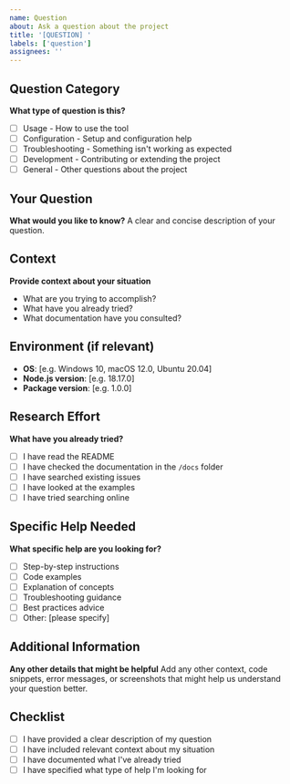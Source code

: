 ```yaml
---
name: Question
about: Ask a question about the project
title: '[QUESTION] '
labels: ['question']
assignees: ''
---
```


## Question Category
**What type of question is this?**
- [ ] Usage - How to use the tool
- [ ] Configuration - Setup and configuration help
- [ ] Troubleshooting - Something isn't working as expected
- [ ] Development - Contributing or extending the project
- [ ] General - Other questions about the project

## Your Question
**What would you like to know?**
A clear and concise description of your question.

## Context
**Provide context about your situation**
- What are you trying to accomplish?
- What have you already tried?
- What documentation have you consulted?

## Environment (if relevant)
- **OS**: [e.g. Windows 10, macOS 12.0, Ubuntu 20.04]
- **Node.js version**: [e.g. 18.17.0]
- **Package version**: [e.g. 1.0.0]

## Research Effort
**What have you already tried?**
- [ ] I have read the README
- [ ] I have checked the documentation in the `/docs` folder
- [ ] I have searched existing issues
- [ ] I have looked at the examples
- [ ] I have tried searching online

## Specific Help Needed
**What specific help are you looking for?**
- [ ] Step-by-step instructions
- [ ] Code examples
- [ ] Explanation of concepts
- [ ] Troubleshooting guidance
- [ ] Best practices advice
- [ ] Other: [please specify]

## Additional Information
**Any other details that might be helpful**
Add any other context, code snippets, error messages, or screenshots that might help us understand your question better.

## Checklist
- [ ] I have provided a clear description of my question
- [ ] I have included relevant context about my situation
- [ ] I have documented what I've already tried
- [ ] I have specified what type of help I'm looking for